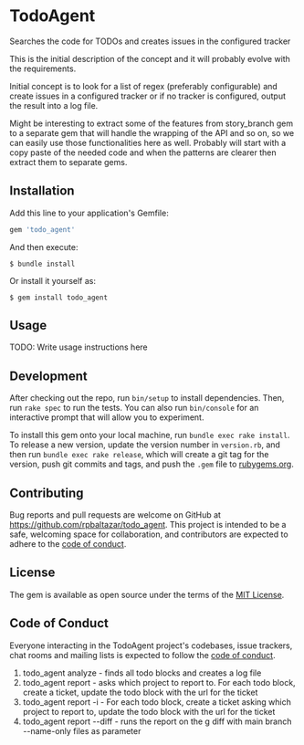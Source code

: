 # TodoAgent

Searches the code for TODOs and creates issues in the configured tracker

This is the initial description of the concept and it will probably evolve with the requirements.

Initial concept is to look for a list of regex (preferably configurable) and create issues in a configured tracker or if no tracker is configured, output the result into a log file.

Might be interesting to extract some of the features from story_branch gem to a separate gem that will handle the wrapping of the API and so on, so we can easily use those functionalities here as well. Probably will start with a copy paste of the needed code and when the patterns are clearer then extract them to separate gems.

## Installation

Add this line to your application's Gemfile:

```ruby
gem 'todo_agent'
```

And then execute:

    $ bundle install

Or install it yourself as:

    $ gem install todo_agent

## Usage

TODO: Write usage instructions here

## Development

After checking out the repo, run `bin/setup` to install dependencies. Then, run `rake spec` to run the tests. You can also run `bin/console` for an interactive prompt that will allow you to experiment.

To install this gem onto your local machine, run `bundle exec rake install`. To release a new version, update the version number in `version.rb`, and then run `bundle exec rake release`, which will create a git tag for the version, push git commits and tags, and push the `.gem` file to [rubygems.org](https://rubygems.org).

## Contributing

Bug reports and pull requests are welcome on GitHub at https://github.com/rpbaltazar/todo_agent. This project is intended to be a safe, welcoming space for collaboration, and contributors are expected to adhere to the [code of conduct](https://github.com/rpbaltazar/todo_agent/blob/master/CODE_OF_CONDUCT.md).


## License

The gem is available as open source under the terms of the [MIT License](https://opensource.org/licenses/MIT).

## Code of Conduct

Everyone interacting in the TodoAgent project's codebases, issue trackers, chat rooms and mailing lists is expected to follow the [code of conduct](https://github.com/rpbaltazar/todo_agent/blob/master/CODE_OF_CONDUCT.md).


1. todo_agent analyze - finds all todo blocks and creates a log file
2. todo_agent report - asks which project to report to. For each todo block, create a ticket, update the todo block with the url for the ticket
3. todo_agent report -i - For each todo block, create a ticket asking which project to report to, update the todo block with the url for the ticket
4. todo_agent report --diff - runs the report on the g diff with main branch --name-only files as parameter
